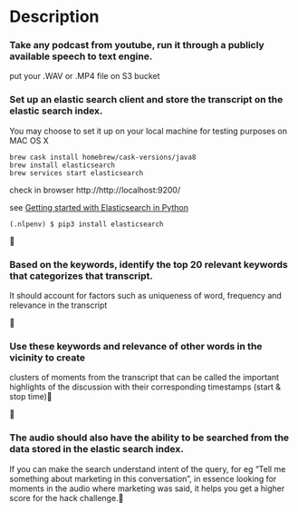 # Description

### Take any podcast from youtube, run it through a publicly available speech to text engine.

put your .WAV or .MP4 file on S3 bucket

### Set up an elastic search client and store the transcript on the elastic search index.

You may choose to set it up on your local machine for testing purposes
on MAC OS X
```
brew cask install homebrew/cask-versions/java8
brew install elasticsearch
brew services start elasticsearch
```

check in browser http://http://localhost:9200/

see [Getting started with Elasticsearch in Python](https://towardsdatascience.com/getting-started-with-elasticsearch-in-python-c3598e718380)

```
(.nlpenv) $ pip3 install elasticsearch
```


### Based on the keywords, identify the top 20 relevant keywords that categorizes that transcript.
It should account for factors such as uniqueness of word, frequency and relevance in the transcript


### Use these keywords and relevance of other words in the vicinity to create
clusters of moments from the transcript that can be called the important highlights of the discussion
with their corresponding timestamps (start & stop time)


### The audio should also have the ability to be searched from the data stored in the elastic search index.
If you can make the search understand intent of the query, for eg “Tell me something about marketing in this conversation”,
in essence looking for moments in the audio where marketing was said, it helps you get a higher score for the hack challenge.